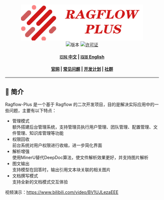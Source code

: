 <div align="center">
  <img src="images/ragflow-plus.png" width="400" alt="Ragflow-Plus">
</div>

<div align="center">
  <img src="https://img.shields.io/badge/版本-0.4.2-blue" alt="版本">
  <a href="LICENSE"><img src="https://img.shields.io/badge/许可证-AGPL3.0-green" alt="许可证"></a>
  <h4>
    <a href="README.md">🇨🇳 中文</a>
    <span> | </span>
    <a href="README_EN.md">🇬🇧 English</a>
  </h4>
</div>

<h4 align="center">
  <a href="https://xdxsb.top/ragflow-plus">官网</a> |
  <a href="docs/faq.md">常见问题</a> |
  <a href="docs/plan.md">开发计划</a> |
  <a href="docs/images/group.jpg">社群</a>
</h4>

---

## 🌟 简介

Ragflow-Plus 是一个基于 Ragflow 的二次开发项目，目的是解决实际应用中的一些问题，主要有以下特点：

- 管理模式  
额外搭建后台管理系统，支持管理员执行用户管理、团队管理、配置管理、文件管理、知识库管理等功能
- 权限回收  
前台系统对用户权限进行收缩，进一步简化界面
- 解析增强  
使用MinerU替代DeepDoc算法，使文件解析效果更好，并支持图片解析
- 图文输出  
支持模型在回答时，输出引用文本块关联的相关图片
- 文档撰写模式  
支持全新的文档模式交互体验

视频演示：https://www.bilibili.com/video/BV1UJLezaEEE

